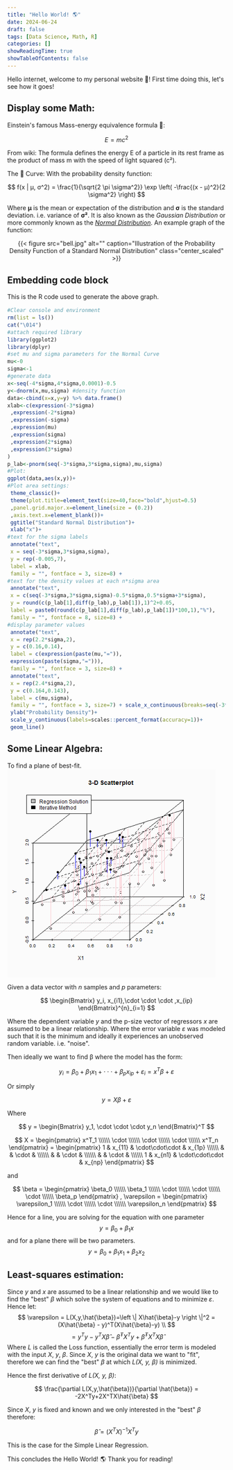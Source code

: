 ```yaml
---
title: "Hello World! 🌎"
date: 2024-06-24
draft: false
tags: [Data Science, Math, R]
categories: []
showReadingTime: true
showTableOfContents: false
---
```


Hello internet, welcome to my personal website 🐣! First time doing this, let's see how it goes!

## Display some Math:
Einstein's famous Mass-energy equivalence formula 🌌:

$$ E = mc^2 $$

From wiki: The formula defines the energy E of a particle in its rest frame as the product of mass m with the speed of light squared (c²).

The 🔔 Curve:
With the probability density function:

$$ f(x | μ, σ^2) = \frac{1}{\sqrt{2 \pi \sigma^2}} \exp \left( -\frac{(x - μ)^2}{2 \sigma^2} \right) $$

Where **μ** is the mean or expectation of the distribution and **σ** is the standard deviation. i.e. variance of **σ²**. It is also known as the *Gaussian Distribution* or more commonly known as the [*Normal Distribution*](https://en.wikipedia.org/wiki/Normal_distribution).
An example graph of the function:

<center>
{{< figure
    src="bell.jpg"
    alt=""
    caption="Illustration of the Probability Density Function of a Standard Normal Distribution"
    class="center_scaled"
    >}}
</center>

## Embedding code block

This is the R code used to generate the above graph.

```R
#Clear console and environment
rm(list = ls())
cat("\014")
#attach required library
library(ggplot2)
library(dplyr)
#set mu and sigma parameters for the Normal Curve
mu<-0
sigma<-1
#generate data
x<-seq(-4*sigma,4*sigma,0.0001)-0.5
y<-dnorm(x,mu,sigma) #density function
data<-cbind(x=x,y=y) %>% data.frame()
xlab<-c(expression(-3*sigma)
 ,expression(-2*sigma)
 ,expression(-sigma)
 ,expression(mu)
 ,expression(sigma)
 ,expression(2*sigma)
 ,expression(3*sigma)
)
p_lab<-pnorm(seq(-3*sigma,3*sigma,sigma),mu,sigma)
#Plot:
ggplot(data,aes(x,y))+
#Plot area settings:
 theme_classic()+
 theme(plot.title=element_text(size=40,face="bold",hjust=0.5)
 ,panel.grid.major.x=element_line(size = (0.2))
 ,axis.text.x=element_blank())+
 ggtitle("Standard Normal Distribution")+
 xlab("x")+
#text for the sigma labels
 annotate("text",
 x = seq(-3*sigma,3*sigma,sigma),
 y = rep(-0.005,7),
 label = xlab,
 family = "", fontface = 3, size=8) +
#text for the density values at each n*sigma area
 annotate("text",
 x = c(seq(-3*sigma,3*sigma,sigma)-0.5*sigma,0.5*sigma+3*sigma),
 y = round(c(p_lab[1],diff(p_lab),p_lab[1]),1)^2+0.05,
 label = paste0(round(c(p_lab[1],diff(p_lab),p_lab[1])*100,1),"%"),
 family = "", fontface = 8, size=8) +
#display parameter values
 annotate("text",
 x = rep(2.2*sigma,2),
 y = c(0.16,0.14),
 label = c(expression(paste(mu,"=")),
 expression(paste(sigma,"="))),
 family = "", fontface = 3, size=8) + 
 annotate("text",
 x = rep(2.4*sigma,2),
 y = c(0.164,0.143),
 label = c(mu,sigma),
 family = "", fontface = 3, size=7) + scale_x_continuous(breaks=seq(-3*sigma,3*sigma,sigma),limits=c(-3.5*sigma,3.5*sigma))+
 ylab("Probability Density")+
 scale_y_continuous(labels=scales::percent_format(accuracy=1))+
 geom_line()
```

## Some Linear Algebra:

To find a plane of best-fit.
<img src="plane.gif" align="center"/>

Given a data vector with *n* samples and *p* parameters:

$$
\begin{Bmatrix}
y_i, x_{i1},\cdot \cdot \cdot ,x_{ip}
\end{Bmatrix}^{n}_{i=1}
$$

Where the dependent variable *y* and the p-size vector of regressors *x* are assumed to be a linear relationship. Where the error variable *ε* was modeled such that it is the minimum and ideally it experiences an unobserved random variable. i.e. "noise".


Then ideally we want to find β where the model has the form:

$$
y_i = \beta_0 + \beta_1 x_1 + \cdot \cdot \cdot + \beta_p x_{ip} + \varepsilon_i = x^T \beta + \varepsilon 
$$

Or simply

$$
y = X \beta + \varepsilon
$$

Where

$$
y = \begin{Bmatrix}
y_1, \cdot \cdot \cdot y_n
\end{Bmatrix}^T
$$

$$
X =
\begin{pmatrix}
x^T_1 \\\\\\
\cdot \\\\\\
\cdot \\\\\\
\cdot \\\\\\
x^T_n
\end{pmatrix} = 
\begin{pmatrix}
1 & x_{11} & \cdot\cdot\cdot & x_{1p} \\\\\\
  &        & \cdot           &        \\\\\\
  &        & \cdot           &        \\\\\\
  &        & \cdot           &        \\\\\\
1 & x_{n1} & \cdot\cdot\cdot & x_{np}
\end{pmatrix}
$$

and 

$$
\beta = 
\begin{pmatrix}
\beta_0 \\\\\\
\beta_1 \\\\\\
\cdot \\\\\\
\cdot \\\\\\
\cdot \\\\\\
\beta_p
\end{pmatrix}
,
\varepsilon = 
\begin{pmatrix}
\varepsilon_1 \\\\\\
\cdot \\\\\\
\cdot \\\\\\
\varepsilon_n
\end{pmatrix}
$$

Hence for a line, you are solving for the equation with one parameter $$y = \beta_0 + \beta_1 x$$ and for a plane there will be two parameters. $$y = \beta_0 + \beta_1 x_1 + \beta_2 x_2$$

## Least-squares estimation:

Since *y* and *x* are assumed to be a linear relationship and we would like to find the "best" *β* which solve the system of equations and to minimize *ε*. Hence let:
$$
\varepsilon = L(X,y,\hat{\beta})=\left \| X\hat{\beta}-y \right \|^2 = (X\hat{\beta} - y)^T(X\hat{\beta}-y) \\
$$
$$
= y^Ty - y^TX\hat{\beta} - \hat{\beta}^TX^Ty + \hat{\beta}^TX^TX\hat{\beta}
$$
Where *L* is called the Loss function, essentially the error term is modeled with the input *X*, *y*, *β*. Since *X*, *y* is the original data we want to "fit", therefore we can find the "best" *β* at which *L(X, y, β)* is minimized.

Hence the first derivative of *L(X, y, β)*:

$$
\frac{\partial L(X,y,\hat{\beta})}{\partial \hat{\beta}} = -2X^Ty+2X^TX\hat{\beta}
$$

Since *X*, *y* is fixed and known and we only interested in the "best" *β* therefore:

$$
\hat{\beta} = (X^TX)^{-1}X^Ty
$$

This is the case for the Simple Linear Regression.

This concludes the Hello World! 🌎
Thank you for reading!
